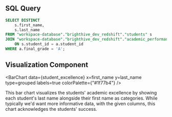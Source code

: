 ## SQL Query
```sql student_excellence
SELECT DISTINCT 
    s.first_name, 
    s.last_name
FROM "workspace-database"."brighthive_dev_redshift"."students" s
JOIN "workspace-database"."brighthive_dev_redshift"."academic_performance" a
    ON s.student_id = a.student_id
WHERE a.final_grade = 'A';
```

## Visualization Component
<BarChart
    data={student_excellence}
    x=first_name
    y=last_name
    type=grouped
    labels=true
    colorPalette={"#1f77b4"}
/>

This bar chart visualizes the students' academic excellence by showing each student's last name alongside their first name as categories. While typically we'd want more informative data, with the given columns, this chart acknowledges the students' success.